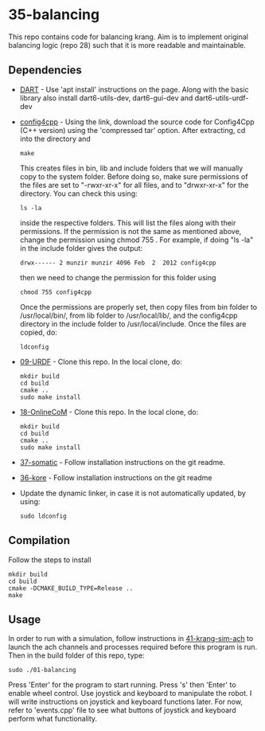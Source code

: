 # 35-balancing

This repo contains code for balancing krang. Aim is to implement original balancing logic (repo 28) such that it is more readable and maintainable.

## Dependencies

- [DART](https://dartsim.github.io/install_dart_on_ubuntu.html) - Use 'apt install' instructions on the page. Along with the basic library also install dart6-utils-dev, dart6-gui-dev and dart6-utils-urdf-dev
- [config4cpp](http://www.config4star.org/) - Using the link, download the source code for Config4Cpp (C++ version) using the 'compressed tar' option. After extracting, cd into the directory and

      make
  This creates files in bin, lib and include folders that we will manually copy to the system folder. Before doing so, make sure permissions of the files are set to "-rwxr-xr-x" for all files, and to "drwxr-xr-x" for the directory. You can check this using:

      ls -la
  inside the respective folders. This will list the files along with their permissions. If the permission is not the same as mentioned above, change the permission using chmod 755 <file-name>. For example, if doing "ls -la" in the include folder gives the output:

      drwx------ 2 munzir munzir 4096 Feb  2  2012 config4cpp
  then we need to change the permission for this folder using

      chmod 755 config4cpp
  Once the permissions are properly set, then copy files from bin folder to /usr/local/bin/, from lib folder to /usr/local/lib/, and the config4cpp directory in the include folder to /usr/local/include. Once the files are copied, do:

      ldconfig
- [09-URDF](https://github.gatech.edu/WholeBodyControlAttempt1/09-URDF) - Clone this repo. In the local clone, do:

      mkdir build
      cd build
      cmake ..
      sudo make install
- [18-OnlineCoM](https://github.gatech.edu/WholeBodyControlAttempt1/18-OnlineCoM) - Clone this repo. In the local clone, do:

      mkdir build
      cd build
      cmake ..
      sudo make install
- [37-somatic](https://github.gatech.edu/WholeBodyControlAttempt1/37-somatic) - Follow installation instructions on the git readme.
- [36-kore](https://github.gatech.edu/WholeBodyControlAttempt1/36-kore/tree/newdart) - Follow installation instructions on the git readme
- Update the dynamic linker, in case it is not automatically updated, by using:

      sudo ldconfig

## Compilation

Follow the steps to install

    mkdir build
    cd build
    cmake -DCMAKE_BUILD_TYPE=Release ..
    make


## Usage

In order to run with a simulation, follow instructions in [41-krang-sim-ach](https://github.gatech.edu/WholeBodyControlAttempt1/41-krang-sim-ach) to launch the ach channels and processes required before this program is run. Then in the build folder of this repo, type:

    sudo ./01-balancing

Press 'Enter' for the program to start running. Press 's' then 'Enter' to enable wheel control. Use joystick and keyboard to manipulate the robot. I will write instructions on joystick and keyboard functions later. For now, refer to 'events.cpp' file to see what buttons of joystick and keyboard perform what functionality.

